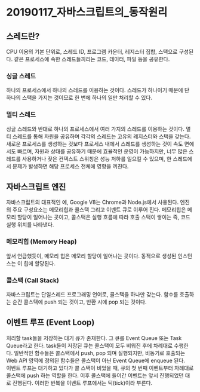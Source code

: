 # 20190117_자바스크립트의_동작원리  

## 스레드란?
CPU 이용의 기본 단위로, 스레드 ID, 프로그램 카운터, 레지스터 집합, 스택으로 구성된다. 같은 프로세스에 속한 스레드들끼리는 코드, 데이터, 파일 등을 공유한다.

### 싱글 스레드
하나의 프로세스에서 하나의 스레드를 이용하는 것이다. 스레드가 하나이기 때문에 단 하나의 스택을 가지는 것이므로 한 번에 하나의 일만 처리할 수 있다.

### 멀티 스레드
싱글 스레드와 반대로 하나의 프로세스에서 여러 가지의 스레드를 이용하는 것이다. 멀티 스레드를 통해 자원을 공유하며 각각의 스레드는 고유의 레지스터와 스택을 갖는다. 새로운 프로세스를 생성하는 것보다 프로세스 내에서 스레드를 생성하는 것이 속도 면에서도 빠르며, 자원과 상태를 공유하기 때문에 효율적인 운영이 가능하지만, 너무 많은 스레드를 사용하거나 잦은 컨덱스트 스위칭은 성능 저하를 일으킬 수 있으며, 한 스레드에서 문제가 발생하면 해당 프로세스 전체에 영향을 끼친다.

## 자바스크립트 엔진
자바스크립트의 대표적인 예, Google V8는 Chrome과 Node.js에서 사용된다. 엔진의 주요 구성요소는 메모리힙과 콜스택 그리고 이벤트 큐로 이루어 진다. 메모리힙은 메모리 할당이 일어나는 곳이고, 콜스택은 실행 흐름에 따라 호출 스택이 쌓이는 즉, 코드 실행 위치를 나타낸다.

### 메모리힙 (Memory Heap)
앞서 언급했듯이, 메모리 힙은 메모리 할당이 일어나는 곳이다. 동적으로 생성된 인스턴스는 이 힙에 할당된다.

### 콜스택 (Call Stack)
자바스크립트는 단일스레드 프로그래밍 언어로, 콜스택을 하나만 갖는다. 함수를 호출하는 순간 콜스택에 push 되는 것이고, 반환 시에 pop 되는 것이다.

## 이벤트 루프 (Event Loop)
처리할 task들을 저장하는 대기 큐가 존재한다. 그 큐를 Event Queue 또는 Task Queue라고 한다. task들이 저장된 큐는 콜스택이 모두 비워진 후에 차례대로 수행한다. 일반적인 함수들은 콜스택에서 push, pop 되며 실행되지만, 비동기로 호출되는 Web API 영역에 정의된 함수들은 콜스택이 아닌 Event Queue에 enqueue 된다.  
이벤트 루프는 대기하고 있다가 콜 스택이 비었을 때, 큐의 첫 번째 이벤트부터 차례대로 콜스택에 push 하는 역할을 한다. 이후 콜스택에 들어간 이벤트는 앞서 진행되었던 대로 진행된다. 이러한 반복을 이벤트 루프에서는 틱(tick)이라 부른다.

